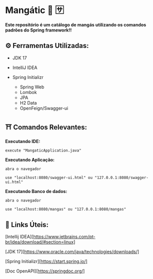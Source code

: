 # Mangátic :japanese_castle: :sa:

<h4>Este repositório é um catálogo de mangás utilizando os comandos padrões do Spring framework!!<h4/>

## :gear: Ferramentas Utilizadas:

- JDK 17

- IntelliJ IDEA

- Spring Initializr
  - Spring Web
  - Lombok
  - JPA
  - H2 Data
  - OpenFeign/Swagger-ui



## :shinto_shrine: Comandos Relevantes:

 **Executando IDE:**

```
execute "MangaticApplication.java"

```

**Executando Aplicação:**

```
abra o navegador

use "localhost:8080/swagger-ui.html" ou "127.0.0.1:8080/swagger-ui.html"
```

**Executando Banco de dados:**

```
abra o navegador

use "localhost:8080/mangas" ou "127.0.0.1:8080/mangas"
```

## 

## :paperclip: Links Úteis:

[Intellij IDEA][https://www.jetbrains.com/pt-br/idea/download/#section=linux]

[JDK 17][https://www.oracle.com/java/technologies/downloads/]

[Spring Initializr][https://start.spring.io/]

[Doc OpenAPI][https://springdoc.org/]

